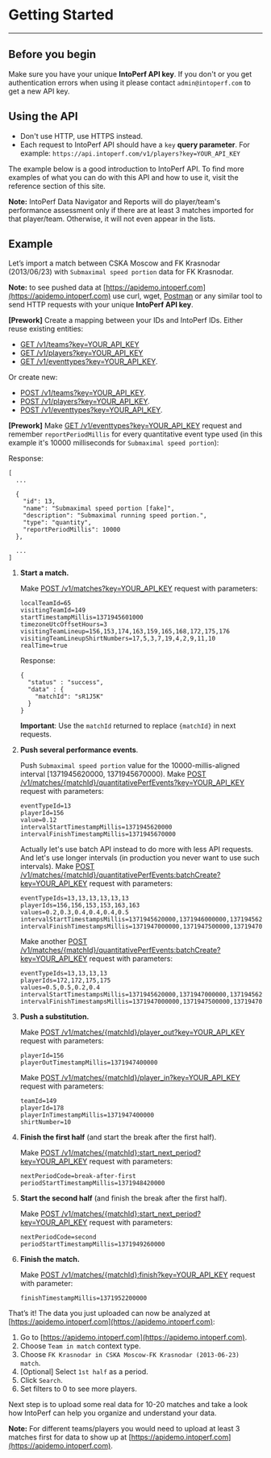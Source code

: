 # Getting Started
---

## Before you begin

Make sure you have your unique **IntoPerf API key**. If you don't or you get authentication errors when using it please contact ```admin@intoperf.com``` to get a new API key.

## Using the API

* Don't use HTTP, use HTTPS instead.
* Each request to IntoPerf API should have a ```key``` **query parameter**. For example: ```https://api.intoperf.com/v1/players?key=YOUR_API_KEY```

The example below is a good introduction to IntoPerf API. To find more examples of what you can do with this API and how to use it, visit the reference section of this site.

**Note:**  IntoPerf Data Navigator and Reports will do player/team's performance assessment only if there are at least 3 matches imported for that player/team. Otherwise, it will not even appear in the lists.

## Example

Let’s import a match between CSKA Moscow and FK Krasnodar (2013/06/23) with ```Submaximal speed portion``` data for FK Krasnodar.

**Note:** to see pushed data at [https://apidemo.intoperf.com](https://apidemo.intoperf.com) use curl, wget, [Postman](https://www.getpostman.com/apps) or any similar tool to send HTTP requests with your unique **IntoPerf API key**.

**[Prework]** Create a mapping between your IDs and IntoPerf IDs. Either reuse existing entities:
* [GET /v1/teams?key=YOUR_API_KEY](https://apidoc.intoperf.com/docs/intoperf-api.appspot.com/1/routes/v1/teams/get)
* [GET /v1/players?key=YOUR_API_KEY](https://apidoc.intoperf.com/docs/intoperf-api.appspot.com/1/routes/v1/players/get)
* [GET /v1/eventtypes?key=YOUR_API_KEY](https://apidoc.intoperf.com/docs/intoperf-api.appspot.com/1/routes/v1/eventtypes/get).

Or create new:
* [POST /v1/teams?key=YOUR_API_KEY](https://apidoc.intoperf.com/docs/intoperf-api.appspot.com/1/routes/v1/teams/post).
* [POST /v1/players?key=YOUR_API_KEY](https://apidoc.intoperf.com/docs/intoperf-api.appspot.com/1/routes/v1/players/post).
* [POST /v1/eventtypes?key=YOUR_API_KEY](https://apidoc.intoperf.com/docs/intoperf-api.appspot.com/1/routes/v1/eventtypes/post).

**[Prework]** Make [GET /v1/eventtypes?key=YOUR_API_KEY](https://apidoc.intoperf.com/docs/intoperf-api.appspot.com/1/routes/v1/eventtypes/get) request and remember ```reportPeriodMillis``` for every quantitative event type used (in this example it's 10000 milliseconds for ```Submaximal speed portion```):

Response:

```
[
  ...
  
  {
    "id": 13,
    "name": "Submaximal speed portion [fake]",
    "description": "Submaximal running speed portion.",
    "type": "quantity",
    "reportPeriodMillis": 10000
  },
  
  ...
]
```

1.  **Start a match.**

    Make [POST /v1/matches?key=YOUR_API_KEY](https://apidoc.intoperf.com/docs/intoperf-api.appspot.com/1/routes/v1/matches/post) request with parameters:

    ```
    localTeamId=65
    visitingTeamId=149
    startTimestampMillis=1371945601000
    timezoneUtcOffsetHours=3
    visitingTeamLineup=156,153,174,163,159,165,168,172,175,176
    visitingTeamLineupShirtNumbers=17,5,3,7,19,4,2,9,11,10
    realTime=true
    ```
    
    Response:
    
    ```
    {
      "status" : "success",
      "data" : {
        "matchId": "sR1J5K"
      }
    }
    ```
    
    **Important**: Use the ```matchId``` returned to replace ```{matchId}``` in next requests.

1.  **Push several performance events**.

    Push `Submaximal speed portion` value for the 10000-millis-aligned interval [1371945620000, 1371945670000). Make [POST /v1/matches/{matchId}/quantitativePerfEvents?key=YOUR_API_KEY](https://apidoc.intoperf.com/docs/intoperf-api.appspot.com/1/routes/v1/matches/%7BmatchId%7D/quantitativePerfEvents/post) request with parameters:

    ```
    eventTypeId=13
    playerId=156
    value=0.12
    intervalStartTimestampMillis=1371945620000
    intervalFinishTimestampMillis=1371945670000
    ```
    
    Actually let's use batch API instead to do more with less API requests. And let's use longer intervals (in production you never want to use such intervals). Make [POST /v1/matches/{matchId}/quantitativePerfEvents:batchCreate?key=YOUR_API_KEY](https://apidoc.intoperf.com/docs/intoperf-api.appspot.com/1/routes/v1/matches/%7BmatchId%7D/quantitativePerfEvents:batchCreate/post) request with parameters:
    
    ```
    eventTypeIds=13,13,13,13,13,13
    playerIds=156,156,153,153,163,163
    values=0.2,0.3,0.4,0.4,0.4,0.5
    intervalStartTimestampsMillis=1371945620000,1371946000000,1371945620000,1371946000000,1371945620000,1371946000000
    intervalFinishTimestampsMillis=1371947000000,1371947500000,1371947000000,1371947500000,1371947000000,1371947500000
    ```
    
    Make another [POST /v1/matches/{matchId}/quantitativePerfEvents:batchCreate?key=YOUR_API_KEY](https://apidoc.intoperf.com/docs/intoperf-api.appspot.com/1/routes/v1/matches/%7BmatchId%7D/quantitativePerfEvents:batchCreate/post) request with parameters:
    
    ```
    eventTypeIds=13,13,13,13
    playerIds=172,172,175,175
    values=0.5,0.5,0.2,0.4
    intervalStartTimestampsMillis=1371945620000,1371947000000,1371945620000,1371947000000
    intervalFinishTimestampsMillis=1371947000000,1371947500000,1371947000000,1371947500000
    ```
    
1.  **Push a substitution.**

    Make [POST /v1/matches/{matchId}/player_out?key=YOUR_API_KEY](https://apidoc.intoperf.com/docs/intoperf-api.appspot.com/1/routes/v1/matches/%7BmatchId%7D:player_out/post) request with parameters:
    
    ```
    playerId=156
    playerOutTimestampMillis=1371947400000
    ```
    
    Make [POST /v1/matches/{matchId}/player_in?key=YOUR_API_KEY](https://apidoc.intoperf.com/docs/intoperf-api.appspot.com/1/routes/v1/matches/%7BmatchId%7D:player_in/post) request with parameters:
    
    ```
    teamId=149
    playerId=178
    playerInTimestampMillis=1371947400000
    shirtNumber=10
    
    ```

1.  **Finish the first half** (and start the break after the first half).
    
    Make [POST /v1/matches/{matchId}:start_next_period?key=YOUR_API_KEY](https://apidoc.intoperf.com/docs/intoperf-api.appspot.com/1/routes/v1/matches/%7BmatchId%7D:start_next_period/post) request with parameters:
    
    ```
    nextPeriodCode=break-after-first
    periodStartTimestampMillis=1371948420000
    ```
    
1.  **Start the second half** (and finish the break after the first half).

    Make [POST /v1/matches/{matchId}:start_next_period?key=YOUR_API_KEY](https://apidoc.intoperf.com/docs/intoperf-api.appspot.com/1/routes/v1/matches/%7BmatchId%7D:start_next_period/post) request with parameters:
    
    ```
    nextPeriodCode=second
    periodStartTimestampMillis=1371949260000
    ```
    
1.  **Finish the match.**

    Make [POST /v1/matches/{matchId}:finish?key=YOUR_API_KEY](https://apidoc.intoperf.com/docs/intoperf-api.appspot.com/1/routes/v1/matches/%7BmatchId%7D:finish/post) request with parameter:
    
    ```
    finishTimestampMillis=1371952200000
    ```

That’s it! The data you just uploaded can now be analyzed at [https://apidemo.intoperf.com](https://apidemo.intoperf.com):

1.  Go to [https://apidemo.intoperf.com](https://apidemo.intoperf.com).
1.  Choose `Team in match` context type.
1.  Choose `FK Krasnodar in CSKA Moscow-FK Krasnodar (2013-06-23) match`.
1.  [Optional] Select `1st half` as a period.
1.  Click `Search`.
1.  Set filters to 0 to see more players.

Next step is to upload some real data for 10-20 matches and take a look how IntoPerf can help you organize and understand your data.

**Note:** For different teams/players you would need to upload at least 3 matches first for data to show up at [https://apidemo.intoperf.com](https://apidemo.intoperf.com).